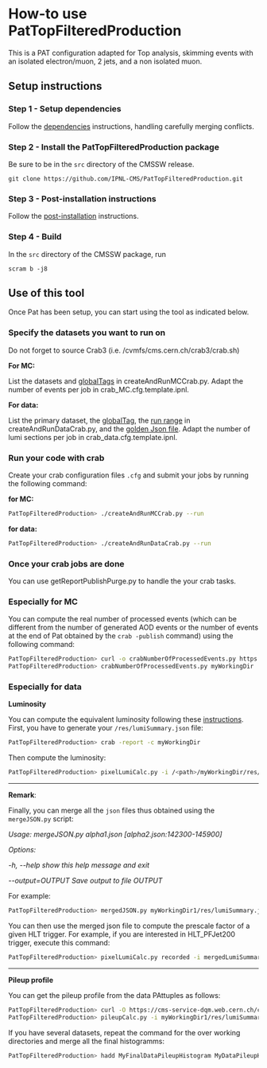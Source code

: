 How-to use PatTopFilteredProduction
===========================

This is a PAT configuration adapted for Top analysis, skimming events with an isolated electron/muon, 2 jets, and a non isolated muon.

## Setup instructions

### Step 1 - Setup dependencies

Follow the [dependencies][1] instructions, handling carefully merging conflicts.

### Step 2 - Install the PatTopFilteredProduction package

Be sure to be in the `src` directory of the CMSSW release.

    git clone https://github.com/IPNL-CMS/PatTopFilteredProduction.git

### Step 3 - Post-installation instructions

Follow the [post-installation][2] instructions.

### Step 4 - Build

In the `src` directory of the CMSSW package, run

    scram b -j8

  [1]: https://github.com/IPNL-CMS/PatTopFilteredProduction/blob/master/DEPENDENCIES.md
  [2]: https://github.com/IPNL-CMS/PatTopFilteredProduction/blob/master/POST_INSTALL.md


## Use of this tool

Once Pat has been setup, you can start using the tool as indicated below.

### Specify the datasets you want to run on

Do not forget to source Crab3 (i.e. /cvmfs/cms.cern.ch/crab3/crab.sh)

**For MC:**

List the datasets and [globalTags](https://twiki.cern.ch/twiki/bin/view/CMSPublic/SWGuideFrontierConditions#Winter13_2012_A_B_C_D_datasets_r) in createAndRunMCCrab.py. Adapt the number of events per job in crab_MC.cfg.template.ipnl.

**For data:**

List the primary dataset, the [globalTag](https://twiki.cern.ch/twiki/bin/view/CMSPublic/SWGuideFrontierConditions#Winter13_2012_A_B_C_D_datasets_r), the [run range](https://twiki.cern.ch/twiki/bin/view/CMS/PdmV2012Analysis) in createAndRunDataCrab.py, and the [golden Json file](https://twiki.cern.ch/twiki/bin/viewauth/CMS/PdmV2012Analysis#Analysis_using_the_Golden_JSON_f). Adapt the number of lumi sections per job in crab_data.cfg.template.ipnl.

### Run your code with crab

Create your crab configuration files `.cfg` and submit your jobs by running the following command:

**for MC:**
```bash
PatTopFilteredProduction> ./createAndRunMCCrab.py --run
```

**for data:**
```bash
PatTopFilteredProduction> ./createAndRunDataCrab.py --run
```

### Once your crab jobs are done

You can use getReportPublishPurge.py to handle the your crab tasks.

### Especially for MC

You can compute the real number of processed events (which can be different from the number of generated AOD events or the number of events at the end of Pat obtained by the `crab -publish` command) using the following command:
```bash
PatTopFilteredProduction> curl -o crabNumberOfProcessedEvents.py https://raw.github.com/blinkseb/cms-utilities/master/crabNumberOfProcessedEvents.py
PatTopFilteredProduction> crabNumberOfProcessedEvents.py myWorkingDir
```


### Especially for data

**Luminosity**

You can compute the equivalent luminosity following these [instructions](https://twiki.cern.ch/twiki/bin/viewauth/CMS/LumiCalc). First, you have to generate your `/res/lumiSummary.json` file:
```bash
PatTopFilteredProduction> crab -report -c myWorkingDir
```
Then compute the luminosity:
```bash
PatTopFilteredProduction> pixelLumiCalc.py -i /<path>/myWorkingDir/res/lumiSummary.json overview
```


***

**Remark**:

Finally, you can merge all the `json` files thus obtained using the `mergeJSON.py` script:

_Usage: mergeJSON.py alpha1.json [alpha2.json:142300-145900]_

_Options:_

_-h, --help show this help message and exit_

_--output=OUTPUT Save output to file OUTPUT_

For example: 
```bash
PatTopFilteredProduction> mergedJSON.py myWorkingDir1/res/lumiSummary.json myWorkingDir2/res/lumiSummary.json
```

You can then use the merged json file to compute the prescale factor of a given HLT trigger. For example, if you are interested in HLT_PFJet200 trigger, execute this command:
```bash
PatTopFilteredProduction> pixelLumiCalc.py recorded -i mergedLumiSummaryData.json --hltpath "HLT_PFJet200_*"
```

***

**Pileup profile**

You can get the pileup profile from the data PAttuples as follows:
```bash
PatTopFilteredProduction> curl -O https://cms-service-dqm.web.cern.ch/cms-service-dqm/CAF/certification/Collisions12/8TeV/PileUp/pileup_latest.txt  
PatTopFilteredProduction> pileupCalc.py -i myWorkingDir1/res/lumiSummary.json --inputLumiJSON pileup_latest.txt --calcMode true --minBiasXsec 69400 --maxPileupBin 80 --numPileupBins 80 MyDataPileupHistogram_1.root
```
If you have several datasets, repeat the command for the over working directories and merge all the final histogramms:
```bash
PatTopFilteredProduction> hadd MyFinalDataPileupHistogram MyDataPileupHistogram_1.root MyDataPileupHistogram_2.root
```

